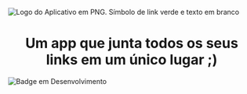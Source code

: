 
![Logo do Aplicativo em PNG.  Símbolo de link verde e texto em branco](https://user-images.githubusercontent.com/100874392/234431968-e965a086-0156-4f8e-836b-89292398e175.png)

<h1 align="center">Um app que junta todos os seus links em um único lugar ;)</h1>

![Badge em Desenvolvimento](http://img.shields.io/static/v1?label=STATUS&message=EM%20DESENVOLVIMENTO&color=GREEN&style=for-the-badge)



